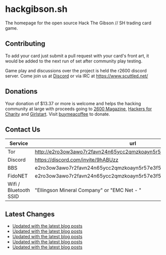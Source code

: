 # hackgibson.sh
The homepage for the open source Hack The Gibson // SH trading card game.


## Contributing

To add your card just submit a pull request with your card's front art, it would be added to the next run of set after community play testing.

Game play and discussions over the project is held the r2600 discord server. Come join us at [Discord](https://discord.com/invite/9hABUzz) or via IRC at https://www.scuttled.net/


## Donations

Your donation of $13.37 or more is welcome and helps the hacking community at large with proceeds going to [2600 Magazine](https://2600.com/), [Hackers for Charity](https://hackersforcharity.org) and [Girlstart](https://girlstart.org).  Visit [buymeacoffee](https://www.buymeacoffee.com/hackgibson.sh) to donate.


## Contact Us

Service | url
-|-
Tor | http://e2ro3ow3awo7r2favn24n65ycc2qmzkoayn5r57e3f56nvjwdcgg32ad.onion
Discord | https://discord.com/invite/9hABUzz
BBS | e2ro3ow3awo7r2favn24n65ycc2qmzkoayn5r57e3f56nvjwdcgg32ad.onion:23
FidoNET | e2ro3ow3awo7r2favn24n65ycc2qmzkoayn5r57e3f56nvjwdcgg32ad.onion:24554
Wifi / Bluetooth SSID | "Ellingson Mineral Company" or "EMC Net - <fidonet address>"

## Latest Changes
<!-- BLOG-POST-LIST:START -->
- [Updated with the latest blog posts](https://github.com/DFW2600/hackgibson.sh/commit/9f831cb2032ff9693049310cdc41df6bb3ff345e)
- [Updated with the latest blog posts](https://github.com/DFW2600/hackgibson.sh/commit/40da7035e74530cb3dc44b3b2298f9f9e4b8775d)
- [Updated with the latest blog posts](https://github.com/DFW2600/hackgibson.sh/commit/85c70d83da0cb1f4bf20eb1c242f9bd1cc64de7c)
- [Updated with the latest blog posts](https://github.com/DFW2600/hackgibson.sh/commit/bfe821de9372bb306dc6ddfd92c1ac0ef3aad0a8)
- [Updated with the latest blog posts](https://github.com/DFW2600/hackgibson.sh/commit/27fa1ebb136090b3bacdc08a1be1120a1480bba0)
<!-- BLOG-POST-LIST:END -->
